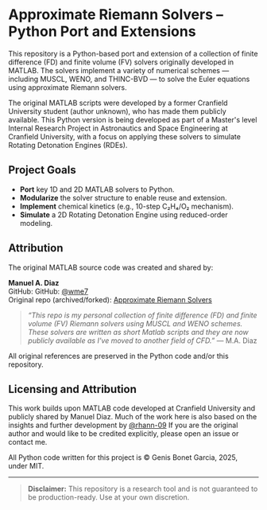 # Approximate Riemann Solvers – Python Port and Extensions

This repository is a Python-based port and extension of a collection of finite difference (FD) and finite volume (FV) solvers originally developed in MATLAB. The solvers implement a variety of numerical schemes — including MUSCL, WENO, and THINC-BVD — to solve the Euler equations using approximate Riemann solvers.

The original MATLAB scripts were developed by a former Cranfield University student (author unknown), who has made them publicly available. This Python version is being developed as part of a Master's level Internal Research Project in Astronautics and Space Engineering at Cranfield University, with a focus on applying these solvers to simulate Rotating Detonation Engines (RDEs).

## Project Goals

- **Port** key 1D and 2D MATLAB solvers to Python.
- **Modularize** the solver structure to enable reuse and extension.
- **Implement** chemical kinetics (e.g., 10-step C₂H₄/O₂ mechanism).
- **Simulate** a 2D Rotating Detonation Engine using reduced-order modeling.

## Attribution

The original MATLAB source code was created and shared by:

**Manuel A. Diaz**  
GitHub: GitHub: [@wme7](https://github.com/wme7)  
Original repo (archived/forked): [Approximate Riemann Solvers](https://github.com/wme7/ApproximateRiemannSolvers)

> *“This repo is my personal collection of finite difference (FD) and finite volume (FV) Riemann solvers using MUSCL and WENO schemes. These solvers are written as short Matlab scripts and they are now publicly available as I've moved to another field of CFD.”* — M.A. Diaz

All original references are preserved in the Python code and/or this repository.

## Licensing and Attribution

This work builds upon MATLAB code developed at Cranfield University and publicly shared by Manuel Diaz. Much of the work here is also based on the insights and further development by [@rhann-09](https://github.com/rhann-09) If you are the original author and would like to be credited explicitly, please open an issue or contact me.

All Python code written for this project is © Genis Bonet Garcia, 2025, under MIT.

---

> **Disclaimer:** This repository is a research tool and is not guaranteed to be production-ready. Use at your own discretion.
